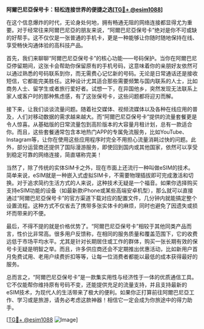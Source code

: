 **阿爾巴尼亞保号卡：轻松连接世界的便捷之选[[TG💪+ @esim1088](https://t.me/s/esim1088)]**

在这个信息爆炸的时代，无论身处何地，拥有畅通无阻的网络连接都显得尤为重要。对于经常往来阿爾巴尼亞的朋友来说，“阿爾巴尼亞保号卡”绝对是你不可或缺的好帮手。这不仅仅是一张普通的手机卡，更是一种能够让你随时随地保持在线、享受畅快沟通体验的高科技产品。

首先，我们来聊聊“阿爾巴尼亞保号卡”的核心功能——号码保护。当你在阿爾巴尼亞停留期间，这张卡会帮助你保留原有的手机号码，这意味着你的亲朋好友依然可以通过熟悉的号码联系到你，而无需费心记忆新的号码。无论是日常通话还是接收短信，它都能完美胜任。这种设计尤其适合那些需要频繁与国内联系的人士，比如商务人士、留学生或者旅行爱好者。试想一下，在异国他乡，突然发现无法联系上家人或客户时的那种焦虑感，有了这张保号卡，这些问题都将迎刃而解。

接下来，让我们谈谈流量问题。随着社交媒体、视频流媒体以及各种在线应用的普及，人们对移动数据的需求越来越大。而“阿爾巴尼亞保号卡”提供的流量套餐更是令人惊喜。从基础版的日常流量包到高阶版本的大容量月租计划，总有一款适合你。而且，这些套餐通常包含本地热门APP的专属免流服务，比如YouTube、Instagram等，让你在使用这些应用程序时完全不用担心流量消耗过快的问题。此外，部分运营商还提供了国际漫游服务，即使回到国内或其他国家，依然可以享受到稳定可靠的网络连接，简直堪称完美！

当然了，除了传统的实体SIM卡之外，现在市面上还流行一种叫做eSIM的技术。简单来说，eSIM就是一种嵌入式虚拟SIM卡，不需要物理插拔即可完成激活和切换。对于追求简约生活方式的人来说，这种技术无疑是一个福音。如果你选择购买支持eSIM功能的设备（如最新款iPhone或某些高端安卓机型），那么就可以直接通过“阿爾巴尼亞保号卡”的官方渠道下载对应的配置文件，几分钟内就能搞定整个设置流程。这种方式不仅省去了携带多张实体卡的麻烦，同时也避免了因遗失或损坏而带来的不便。

最后，不得不提的就是价格优势了。“阿爾巴尼亞保号卡”相较于其他同类产品而言，性价比非常高。很多用户反馈称，在相同的服务质量和覆盖范围下，它的收费远低于市场平均水平。尤其是针对长期居住或工作的群体，购买一张长期有效的保号卡无疑是明智之举。而且，许多供应商还会不定期推出优惠活动，比如新用户首月免费试用、老用户续费折扣等等，让每一位消费者都能以最低的成本获得最好的服务。

总而言之，“阿爾巴尼亞保号卡”是一款集实用性与经济性于一体的优质通信工具。它不仅能帮你维持原有号码不变，还能提供充足的流量支持，并且支持最新的eSIM技术，为现代人的生活带来了极大的便利。如果你正打算前往阿爾巴尼亞工作、学习或是旅游，请务必考虑这款神器！相信它一定会成为你旅途中的得力助手。

[[TG💪+ @esim1088](https://t.me/s/esim1088) ![Image](https://i.postimg.cc/4NQfJmqS/Snipaste-2025-05-13-00-14-12.png)]